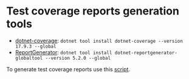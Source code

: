# Test coverage reports generation tools

- [dotnet-coverage](https://www.jetbrains.com/help/dotcover/Running_Coverage_Analysis_from_the_Command_LIne.html): `dotnet tool install dotnet-coverage --version 17.9.3 --global`
- [ReportGenerator](https://github.com/danielpalme/ReportGenerator): `dotnet tool install dotnet-reportgenerator-globaltool --version 5.2.0 --global`

To generate test coverage reports use this [script](../../Scripts/Tests/Test%20and%20Cover%20All%20Frameworks.ps1).
~~~~
